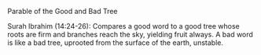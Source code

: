 Parable of the Good and Bad Tree

Surah Ibrahim (14:24-26):
Compares a good word to a good tree whose roots are firm and branches reach the sky, yielding fruit always. A bad word is like a bad tree, uprooted from the surface of the earth, unstable.

